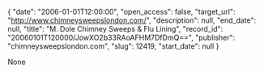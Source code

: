 {
  "date": "2006-01-01T12:00:00", 
  "open_access": false, 
  "target_url": "http://www.chimneysweepslondon.com/", 
  "description": null, 
  "end_date": null, 
  "title": "M. Dole Chimney Sweeps & Flu Lining", 
  "record_id": "20060101T120000/JowXO2b33RAoAFHM7DfDmQ==", 
  "publisher": "chimneysweepslondon.com", 
  "slug": 12419, 
  "start_date": null
}

None